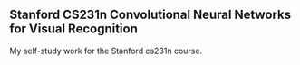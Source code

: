 ## Stanford CS231n Convolutional Neural Networks for Visual Recognition
My self-study work for the Stanford cs231n course.
